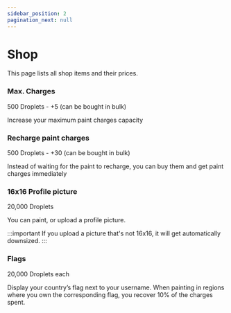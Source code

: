 ```yaml
---
sidebar_position: 2
pagination_next: null
---
```


# Shop
This page lists all shop items and their prices.

### Max. Charges
500 Droplets - +5 (can be bought in bulk)

Increase your maximum paint charges capacity

### Recharge paint charges
500 Droplets - +30 (can be bought in bulk)

Instead of waiting for the paint to recharge, you can buy them and get paint charges immediately

### 16x16 Profile picture
20,000 Droplets

You can paint, or upload a profile picture.

:::important
If you upload a picture that's not 16x16, it will get automatically downsized.
:::

### Flags
20,000 Droplets each

Display your country’s flag next to your username. When painting in regions where you own the corresponding flag, you recover 10% of the charges spent.
